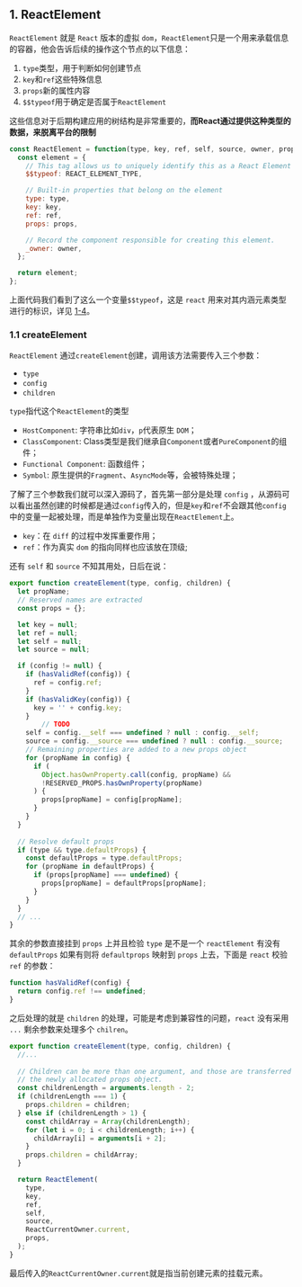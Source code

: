 ## 1. ReactElement

`ReactElement` 就是 `React` 版本的虚拟 `dom`，`ReactElement`只是一个用来承载信息的容器，他会告诉后续的操作这个节点的以下信息：

1. `type`类型，用于判断如何创建节点
2. `key`和`ref`这些特殊信息
3. `props`新的属性内容
4. `$$typeof`用于确定是否属于`ReactElement`

这些信息对于后期构建应用的树结构是非常重要的，**而React通过提供这种类型的数据，来脱离平台的限制**

```js
const ReactElement = function(type, key, ref, self, source, owner, props) {
  const element = {
    // This tag allows us to uniquely identify this as a React Element
    $$typeof: REACT_ELEMENT_TYPE,

    // Built-in properties that belong on the element
    type: type,
    key: key,
    ref: ref,
    props: props,

    // Record the component responsible for creating this element.
    _owner: owner,
  };

  return element;
};
```

上面代码我们看到了这么一个变量`$$typeof`，这是 `react` 用来对其内涵元素类型进行的标识，详见 [1-4]()。

### 1.1 createElement

`ReactElement` 通过`createElement`创建，调用该方法需要传入三个参数：

- `type`
- `config`
- `children`

`type`指代这个`ReactElement`的类型

- `HostComponent`: 字符串比如`div`，`p`代表原生 `DOM`；
- `ClassComponent`: Class类型是我们继承自`Component`或者`PureComponent`的组件；
- `Functional Component`: 函数组件；
- `Symbol`: 原生提供的`Fragment`、`AsyncMode`等，会被特殊处理；

了解了三个参数我们就可以深入源码了，首先第一部分是处理 `config` ，从源码可以看出虽然创建的时候都是通过`config`传入的，但是`key`和`ref`不会跟其他`config`中的变量一起被处理，而是单独作为变量出现在`ReactElement`上。

+ `key`：在 `diff` 的过程中发挥重要作用；
+ `ref`：作为真实 `dom` 的指向同样也应该放在顶级;

还有 `self` 和 `source` 不知其用处，日后在说：

```js
export function createElement(type, config, children) {
  let propName;
  // Reserved names are extracted
  const props = {};

  let key = null;
  let ref = null;
  let self = null;
  let source = null;

  if (config != null) {
    if (hasValidRef(config)) {
      ref = config.ref;
    }
    if (hasValidKey(config)) {
      key = '' + config.key;
    }
		// TODO
    self = config.__self === undefined ? null : config.__self;
    source = config.__source === undefined ? null : config.__source;
    // Remaining properties are added to a new props object
    for (propName in config) {
      if (
        Object.hasOwnProperty.call(config, propName) &&
        !RESERVED_PROPS.hasOwnProperty(propName)
      ) {
        props[propName] = config[propName];
      }
    }
  }
  
  // Resolve default props
  if (type && type.defaultProps) {
    const defaultProps = type.defaultProps;
    for (propName in defaultProps) {
      if (props[propName] === undefined) {
        props[propName] = defaultProps[propName];
      }
    }
  }
  // ...
}
```

其余的参数直接挂到 `props` 上并且检验 `type` 是不是一个 `reactElement` 有没有 `defaultProps` 如果有则将 `defaultprops` 映射到 `props` 上去，下面是 `react` 校验 `ref` 的参数：

```js
function hasValidRef(config) {
  return config.ref !== undefined;
}
```

之后处理的就是 `children` 的处理，可能是考虑到兼容性的问题，`react` 没有采用 `...` 剩余参数来处理多个 `chilren`。

```js
export function createElement(type, config, children) {
  //... 
  
  // Children can be more than one argument, and those are transferred onto
  // the newly allocated props object.
  const childrenLength = arguments.length - 2;
  if (childrenLength === 1) {
    props.children = children;
  } else if (childrenLength > 1) {
    const childArray = Array(childrenLength);
    for (let i = 0; i < childrenLength; i++) {
      childArray[i] = arguments[i + 2];
    }
    props.children = childArray;
  }

  return ReactElement(
    type,
    key,
    ref,
    self,
    source,
    ReactCurrentOwner.current,
    props,
  );
}
```

最后传入的`ReactCurrentOwner.current`就是指当前创建元素的挂载元素。





